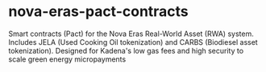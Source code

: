 # nova-eras-pact-contracts
Smart contracts (Pact) for the Nova Eras Real-World Asset (RWA) system. Includes JELA (Used Cooking Oil tokenization) and CARBS (Biodiesel asset tokenization). Designed for Kadena's low gas fees and high security to scale green energy micropayments
